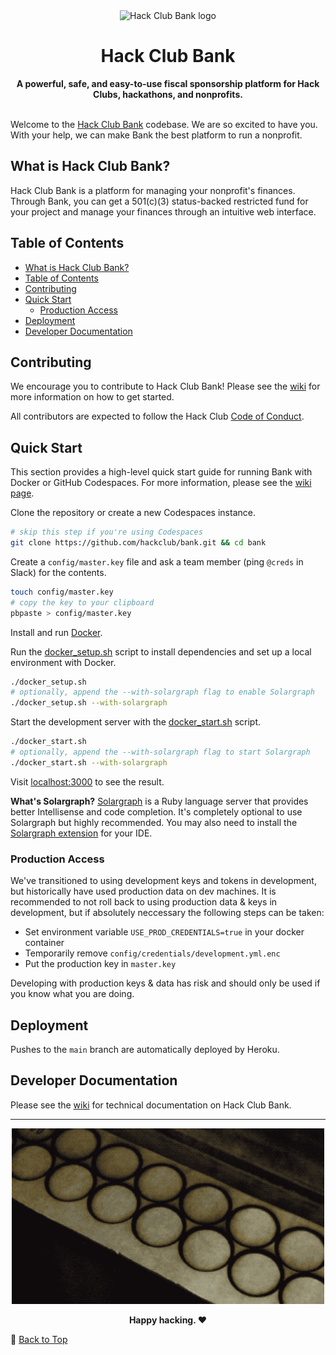 <div align="center">
  <picture>
    <source media="(prefers-color-scheme: dark)" srcset="https://cloud-djxhgxve6-hack-club-bot.vercel.app/0hcb-icon-icon-dark_1_.png">
    <img src="https://cloud-5yru8jas0-hack-club-bot.vercel.app/0logo-512.png" width="126" alt="Hack Club Bank logo">
  </picture>
  <h1>Hack Club Bank</h1>
  <strong>A powerful, safe, and easy-to-use fiscal sponsorship platform for Hack Clubs, hackathons, and nonprofits.</strong>
</div>
<br>

Welcome to the [Hack Club Bank](https://hackclub.com/bank/) codebase. We are so excited to have you. With your help, we can make Bank the best platform to run a nonprofit.

## What is Hack Club Bank?

Hack Club Bank is a platform for managing your nonprofit's finances. Through Bank, you can get a 501(c)(3) status-backed restricted fund for your project and manage your finances through an intuitive web interface.

## Table of Contents

- [What is Hack Club Bank?](#what-is-hack-club-bank)
- [Table of Contents](#table-of-contents)
- [Contributing](#contributing)
- [Quick Start](#quick-start)
  - [Production Access](#production-access)
- [Deployment](#deployment)
- [Developer Documentation](#developer-documentation)

## Contributing

We encourage you to contribute to Hack Club Bank! Please see the [wiki](https://github.com/hackclub/bank/wiki) for more information on how to get started.

All contributors are expected to follow the Hack Club [Code of Conduct](https://hackclub.com/conduct).

## Quick Start

This section provides a high-level quick start guide for running Bank with Docker or GitHub Codespaces. For more information, please see the [wiki page](https://github.com/hackclub/bank/wiki/Development).

Clone the repository or create a new Codespaces instance.

```bash
# skip this step if you're using Codespaces
git clone https://github.com/hackclub/bank.git && cd bank
```

Create a `config/master.key` file and ask a team member (ping `@creds` in Slack) for the contents.

```bash
touch config/master.key
# copy the key to your clipboard
pbpaste > config/master.key
```

Install and run [Docker](https://docs.docker.com/get-docker/).

Run the [docker_setup.sh](./docker_setup.sh) script to install dependencies and set up a local environment with Docker.

```bash
./docker_setup.sh
# optionally, append the --with-solargraph flag to enable Solargraph
./docker_setup.sh --with-solargraph
```

Start the development server with the [docker_start.sh](./docker_start.sh) script.

```bash
./docker_start.sh
# optionally, append the --with-solargraph flag to start Solargraph
./docker_start.sh --with-solargraph
```

Visit [localhost:3000](http://localhost:3000) to see the result.

**What's Solargraph?** [Solargraph](https://solargraph.org/) is a Ruby language server that provides better Intellisense and code completion. It's completely optional to use Solargraph but highly recommended. You may also need to install the [Solargraph extension](https://github.com/castwide/solargraph#using-solargraph) for your IDE.

### Production Access

We've transitioned to using development keys and tokens in development, but historically have used production data on dev machines. It is recommended to not roll back to using production data & keys in development, but if absolutely neccessary the following steps can be taken:

- Set environment variable `USE_PROD_CREDENTIALS=true` in your docker container
- Temporarily remove `config/credentials/development.yml.enc`
- Put the production key in `master.key`

Developing with production keys & data has risk and should only be used if you know what you are doing.

## Deployment

Pushes to the `main` branch are automatically deployed by Heroku.

## Developer Documentation

Please see the [wiki](https://github.com/hackclub/bank/wiki) for technical documentation on Hack Club Bank.

---

<div align="center">
<img src="./hack_club_bank_laser.gif" alt="Laser engraving the Hack Club Bank logo" width="500">
<br>
<p><strong>Happy hacking. ❤️</strong></p>
</div>

🔼 [Back to Top](#readme)

